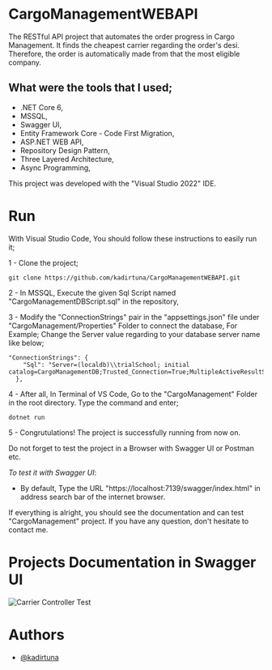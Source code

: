 # CargoManagementWEBAPI
The RESTful API project that automates the order progress in Cargo Management. It finds the cheapest carrier regarding the order's desi. Therefore, the order is automatically made from that the most eligible company.

## What were the tools that I used;
- .NET Core 6,
- MSSQL,
- Swagger UI,
- Entity Framework Core - Code First Migration,
- ASP.NET WEB API,
- Repository Design Pattern,
- Three Layered Architecture,
- Async Programming,


This project was developed with the "Visual Studio 2022" IDE.

# Run

With Visual Studio Code, You should follow these instructions to easily run it;

1 - Clone the project;

```
git clone https://github.com/kadirtuna/CargoManagementWEBAPI.git
```
2 - In MSSQL, Execute the given Sql Script named "CargoManagementDBScript.sql" in the repository, 

3 - Modify the "ConnectionStrings" pair in the "appsettings.json" file under "CargoManagement/Properties" Folder to connect the database, For Example;
Change the Server value regarding to your database server name like below;

```
"ConnectionStrings": {
    "Sql": "Server=(localdb)\\trialSchool; initial catalog=CargoManagementDB;Trusted_Connection=True;MultipleActiveResultSets=True;"
  },
```

4 - After all, In Terminal of VS Code, Go to the "CargoManagement" Folder in the root directory. Type the command and enter;

```
dotnet run
```

5 - Congrutulations! The project is successfully running from now on.

Do not forget to test the project in a Browser with Swagger UI or Postman etc.

*To test it with Swagger UI*:

- By default, Type the URL "https://localhost:7139/swagger/index.html" in address search bar of the internet browser. 

If everything is alright, you should see the documentation and can test "CargoManagement" project. If you have any question, don't hesitate to contact me. 

# Projects Documentation in Swagger UI

![Carrier Controller Test](https://github.com/kadirtuna/CargoManagementWEBAPI/blob/master/Images/CargoManagementImage1.jpg)

# Authors

- [@kadirtuna](https://github.com/kadirtuna)
